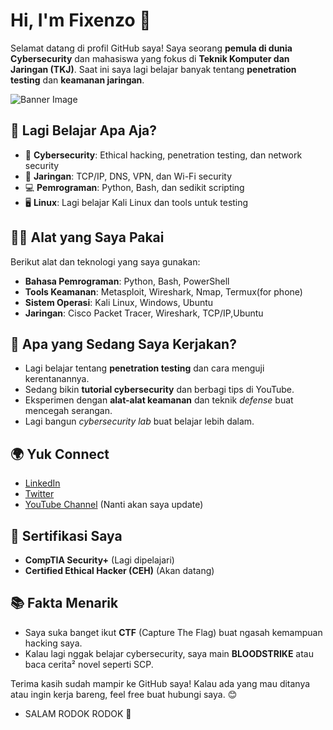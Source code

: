# Hi, I'm Fixenzo 👋

Selamat datang di profil GitHub saya! Saya seorang **pemula di dunia Cybersecurity** dan mahasiswa yang fokus di **Teknik Komputer dan Jaringan (TKJ)**. Saat ini saya lagi belajar banyak tentang **penetration testing** dan **keamanan jaringan**.

![Banner Image](https://ibb.co/C5hfyqkD) <!-- Jika ada gambar banner, ganti dengan URL gambar -->

## 🌱 Lagi Belajar Apa Aja?

- 🔐 **Cybersecurity**: Ethical hacking, penetration testing, dan network security
- 📡 **Jaringan**: TCP/IP, DNS, VPN, dan Wi-Fi security
- 💻 **Pemrograman**: Python, Bash, dan sedikit scripting
- 🖥️ **Linux**: Lagi belajar Kali Linux dan tools untuk testing

## 🧑‍💻 Alat yang Saya Pakai

Berikut alat dan teknologi yang saya gunakan:

- **Bahasa Pemrograman**: Python, Bash, PowerShell
- **Tools Keamanan**: Metasploit, Wireshark, Nmap, Termux(for phone)
- **Sistem Operasi**: Kali Linux, Windows, Ubuntu
- **Jaringan**: Cisco Packet Tracer, Wireshark, TCP/IP,Ubuntu 

## 🚀 Apa yang Sedang Saya Kerjakan?

- Lagi belajar tentang **penetration testing** dan cara menguji kerentanannya.
- Sedang bikin **tutorial cybersecurity** dan berbagi tips di YouTube.
- Eksperimen dengan **alat-alat keamanan** dan teknik *defense* buat mencegah serangan.
- Lagi bangun *cybersecurity lab* buat belajar lebih dalam.

## 🌍 Yuk Connect

- [LinkedIn](https://www.linkedin.com/in/fixenzo)
- [Twitter](https://twitter.com/fixenzo)
- [YouTube Channel](https://www.youtube.com/fixenzo) (Nanti akan saya update)

## 📄 Sertifikasi Saya

- **CompTIA Security+** (Lagi dipelajari)
- **Certified Ethical Hacker (CEH)** (Akan datang)

## 📚 Fakta Menarik

- Saya suka banget ikut **CTF** (Capture The Flag) buat ngasah kemampuan hacking saya.
- Kalau lagi nggak belajar cybersecurity, saya main **BLOODSTRIKE** atau baca cerita² novel seperti SCP.

Terima kasih sudah mampir ke GitHub saya! Kalau ada yang mau ditanya atau ingin kerja bareng, feel free buat hubungi saya. 😊

- SALAM RODOK RODOK 🤟